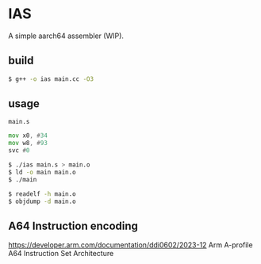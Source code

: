 
# IAS

A simple aarch64 assembler (WIP).

## build
```sh
$ g++ -o ias main.cc -O3
```

## usage

`main.s`
```asm
mov x0, #34
mov w8, #93
svc #0
```

```sh
$ ./ias main.s > main.o
$ ld -o main main.o
$ ./main

$ readelf -h main.o
$ objdump -d main.o
```

## A64 Instruction encoding
https://developer.arm.com/documentation/ddi0602/2023-12 Arm A-profile A64 Instruction Set Architecture


